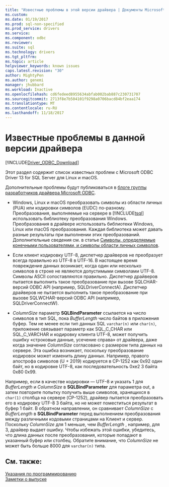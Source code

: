 ```yaml
---
title: "Известные проблемы в этой версии драйвера | Документы Microsoft"
ms.custom: 
ms.date: 01/19/2017
ms.prod: sql-non-specified
ms.prod_service: drivers
ms.service: 
ms.component: odbc
ms.reviewer: 
ms.suite: sql
ms.technology: drivers
ms.tgt_pltfrm: 
ms.topic: article
helpviewer_keywords: known issues
caps.latest.revision: "30"
author: MightyPen
ms.author: genemi
manager: jhubbard
ms.workload: Inactive
ms.openlocfilehash: cd6fedeed8955634abfab002bab887c230731707
ms.sourcegitcommit: 2713f8e7b504101f9298a0706bacd84bf2eaa174
ms.translationtype: MT
ms.contentlocale: ru-RU
ms.lasthandoff: 11/18/2017
---
```

# <a name="known-issues-in-this-version-of-the-driver"></a>Известные проблемы в данной версии драйвера

[!INCLUDE[Driver_ODBC_Download](../../../includes/driver_odbc_download.md)]

Этот раздел содержит список известных проблем с Microsoft ODBC Driver 13 for SQL Server для Linux и macOS.

Дополнительные проблемы будут публиковаться в [блоге группы разработчиков драйвера Microsoft ODBC](http://blogs.msdn.com/b/sqlnativeclient/).  

- Windows, Linux и macOS преобразовать символы из области личных (PUA) или кодировки символов (EUDC) по-разному. Преобразования, выполняемые на сервере в [!INCLUDE[tsql](../../../includes/tsql_md.md)] использовать библиотеку преобразования Windows. Преобразования в драйвере использовать библиотеки Windows, Linux или macOS преобразования. Каждая библиотека может давать разные результаты при выполнении этих преобразований. Дополнительные сведения см. в статье [Символы, определяемые конечными пользователями, и символы области личных символов](http://msdn.microsoft.com/library/dd317802.aspx).

- Если клиент кодировку UTF-8, диспетчер драйверов не преобразует всегда правильно из UTF-8 в UTF-16. В настоящее время повреждение данных возникает, когда один или несколько символов в строке не являются допустимыми символами UTF-8. Символы ASCII сопоставляются правильно. Диспетчер драйверов пытается выполнить такое преобразование при вызове SQLCHAR-версий ODBC API (например, SQLDriverConnectA). Диспетчер драйверов не пытается выполнить такое преобразование при вызове SQLWCHAR-версий ODBC API (например, SQLDriverConnectW).  

- *ColumnSize* параметр **SQLBindParameter** ссылается на число символов в тип SQL, пока *BufferLength* число байтов в приложения буфер. Тем не менее если тип данных SQL `varchar(n)` или `char(n)`, приложение связывает параметр как SQL_C_CHAR или SQL_C_VARCHAR и кодировку клиента UTF-8, может получить ошибку «строковые данные, усечение справа» от драйвера, даже когда значение *ColumnSize* согласовано с размером типа данных на сервере. Эта ошибка возникает, поскольку преобразование кодировок может изменить длину данных. Например, правого апострофа символов (U + 2019) кодируется в CP-1252 как 0x92 один байт, но в кодировке UTF-8, как последовательность 0xe2 3 байта 0x80 0x99.

Например, если в качестве кодировки — UTF-8 и указать 1 для *BufferLength* и *ColumnSize* в **SQLBindParameter** для параметра out, а затем повторите попытку получить выше символов, хранящихся в `char(1)` столбца на сервере (CP-1252), драйвер пытается преобразовать его в кодировку UTF-8 3 байта, но не может поместиться результат в буфер 1 байт. В обратном направлении, он сравнивает *ColumnSize* с *BufferLength* в **SQLBindParameter** перед выполнением преобразования между различными кодовыми страницами на Клиент и сервер. Поскольку *ColumnSize* для 1 меньше, чем *BufferLength* , например, для 3, драйвер выдает ошибку. Чтобы избежать этой ошибки, убедитесь, что длина данных после преобразования, которые попадают в указанный буфер или столбец. Обратите внимание, что *ColumnSize* не может быть больше 8000 для `varchar(n)` типа.

## <a name="see-also"></a>См. также:  
[Указания по программированию](../../../connect/odbc/linux-mac/programming-guidelines.md)  
[Заметки о выпуске](../../../connect/odbc/linux-mac/release-notes.md)  


